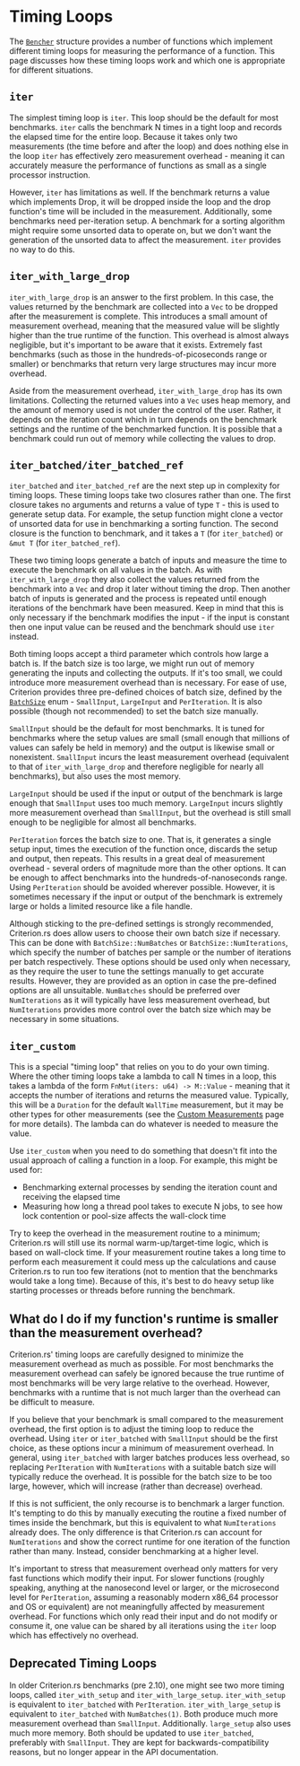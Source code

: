 # Timing Loops

The [`Bencher`](https://bheisler.github.io/criterion.rs/criterion/struct.Bencher.html) structure
provides a number of functions which implement different timing loops for measuring the performance
of a function. This page discusses how these timing loops work and which one is appropriate for
different situations.

## `iter`

The simplest timing loop is `iter`. This loop should be the default for most benchmarks. `iter`
calls the benchmark N times in a tight loop and records the elapsed time for the entire loop.
Because it takes only two measurements (the time before and after the loop) and does nothing else in
the loop `iter` has effectively zero measurement overhead - meaning it can accurately measure the
performance of functions as small as a single processor instruction.

However, `iter` has limitations as well. If the benchmark returns a value which implements Drop, it
will be dropped inside the loop and the drop function's time will be included in the measurement.
Additionally, some benchmarks need per-iteration setup. A benchmark for a sorting algorithm
might require some unsorted data to operate on, but we don't want the generation of the unsorted
data to affect the measurement. `iter` provides no way to do this.

## `iter_with_large_drop`

`iter_with_large_drop` is an answer to the first problem. In this case, the values returned by the
benchmark are collected into a `Vec` to be dropped after the measurement is complete. This
introduces a small amount of measurement overhead, meaning that the measured value will be slightly
higher than the true runtime of the function. This overhead is almost always negligible, but it's
important to be aware that it exists. Extremely fast benchmarks (such as those in the
hundreds-of-picoseconds range or smaller) or benchmarks that return very large structures may incur
more overhead.

Aside from the measurement overhead, `iter_with_large_drop` has its own limitations. Collecting the
returned values into a `Vec` uses heap memory, and the amount of memory used is not under the
control of the user. Rather, it depends on the iteration count which in turn depends on the
benchmark settings and the runtime of the benchmarked function. It is possible that a benchmark
could run out of memory while collecting the values to drop.

## `iter_batched/iter_batched_ref`

`iter_batched` and `iter_batched_ref` are the next step up in complexity for timing loops. These
timing loops take two closures rather than one. The first closure takes no arguments and returns
a value of type `T` - this is used to generate setup data. For example, the setup function might
clone a vector of unsorted data for use in benchmarking a sorting function. The second closure
is the function to benchmark, and it takes a `T` (for `iter_batched`) or `&mut T` (for
`iter_batched_ref`).

These two timing loops generate a batch of inputs and measure the time to execute the benchmark on
all values in the batch. As with `iter_with_large_drop` they also collect the values returned from
the benchmark into a `Vec` and drop it later without timing the drop. Then another batch of inputs
is generated and the process is repeated until enough iterations of the benchmark have been measured.
Keep in mind that this is only necessary if the benchmark modifies the input - if the input is
constant then one input value can be reused and the benchmark should use `iter` instead.

Both timing loops accept a third parameter which controls how large a batch is. If the batch size
is too large, we might run out of memory generating the inputs and collecting the outputs. If it's
too small, we could introduce more measurement overhead than is necessary. For ease of use, Criterion
provides three pre-defined choices of batch size, defined by the
[`BatchSize`](https://bheisler.github.io/criterion.rs/criterion/enum.BatchSize.html) enum -
`SmallInput`, `LargeInput` and `PerIteration`. It is also possible (though not recommended) to set
the batch size manually.

`SmallInput` should be the default for most benchmarks. It is tuned for benchmarks where the setup
values are small (small enough that millions of values can safely be held in memory) and the output
is likewise small or nonexistent. `SmallInput` incurs the least measurement overhead (equivalent to
that of `iter_with_large_drop` and therefore negligible for nearly all benchmarks), but also uses
the most memory.

`LargeInput` should be used if the input or output of the benchmark is large enough that `SmallInput`
uses too much memory. `LargeInput` incurs slightly more measurement overhead than `SmallInput`, but
the overhead is still small enough to be negligible for almost all benchmarks.

`PerIteration` forces the batch size to one. That is, it generates a single setup input, times the
execution of the function once, discards the setup and output, then repeats. This results in a
great deal of measurement overhead - several orders of magnitude more than the other options. It
can be enough to affect benchmarks into the hundreds-of-nanoseconds range. Using `PerIteration`
should be avoided wherever possible. However, it is sometimes necessary if the input or output of
the benchmark is extremely large or holds a limited resource like a file handle.

Although sticking to the pre-defined settings is strongly recommended, Criterion.rs does allow
users to choose their own batch size if necessary. This can be done with `BatchSize::NumBatches` or
`BatchSize::NumIterations`, which specify the number of batches per sample or the number of
iterations per batch respectively. These options should be used only when necessary, as they require
the user to tune the settings manually to get accurate results. However, they are provided as an
option in case the pre-defined options are all unsuitable. `NumBatches` should be preferred over
`NumIterations` as it will typically have less measurement overhead, but `NumIterations` provides
more control over the batch size which may be necessary in some situations.

## `iter_custom`

This is a special "timing loop" that relies on you to do your own timing. Where the other timing
loops take a lambda to call N times in a loop, this takes a lambda of the form
`FnMut(iters: u64) -> M::Value` - meaning that it accepts the number of iterations and returns
the measured value. Typically, this will be a `Duration` for the default `WallTime` measurement,
but it may be other types for other measurements (see the
[Custom Measurements](./custom_measurements.md) page for more details). The lambda
can do whatever is needed to measure the value.

Use `iter_custom` when you need to do something that doesn't fit into the usual approach of calling
a function in a loop. For example, this might be used for:

* Benchmarking external processes by sending the iteration count and receiving the elapsed time
* Measuring how long a thread pool takes to execute N jobs, to see how lock contention or pool-size
  affects the wall-clock time

Try to keep the overhead in the measurement routine to a minimum; Criterion.rs will still use its
normal warm-up/target-time logic, which is based on wall-clock time. If your measurement routine
takes a long time to perform each measurement it could mess up the calculations and cause
Criterion.rs to run too few iterations (not to mention that the benchmarks would take a long time).
Because of this, it's best to do heavy setup like starting processes or threads before running the
benchmark.

## What do I do if my function's runtime is smaller than the measurement overhead?

Criterion.rs' timing loops are carefully designed to minimize the measurement overhead as much as
possible. For most benchmarks the measurement overhead can safely be ignored because the true
runtime of most benchmarks will be very large relative to the overhead. However, benchmarks with a
runtime that is not much larger than the overhead can be difficult to measure.

If you believe that your benchmark is small compared to the measurement overhead, the first option
is to adjust the timing loop to reduce the overhead. Using `iter` or `iter_batched` with `SmallInput`
should be the first choice, as these options incur a minimum of measurement overhead. In general,
using `iter_batched` with larger batches produces less overhead, so replacing `PerIteration` with
`NumIterations` with a suitable batch size will typically reduce the overhead. It is possible for
the batch size to be too large, however, which will increase (rather than decrease) overhead.

If this is not sufficient, the only recourse is to benchmark a larger function. It's tempting to do
this by manually executing the routine a fixed number of times inside the benchmark, but this is
equivalent to what `NumIterations` already does. The only difference is that Criterion.rs can
account for `NumIterations` and show the correct runtime for one iteration of the function rather
than many. Instead, consider benchmarking at a higher level.

It's important to stress that measurement overhead only matters for very fast functions which
modify their input. For slower functions (roughly speaking, anything at the nanosecond level or
larger, or the microsecond level for `PerIteration`, assuming a reasonably modern x86_64 processor
and OS or equivalent) are not meaningfully affected by measurement overhead. For functions which
only read their input and do not modify or consume it, one value can be shared by all iterations
using the `iter` loop which has effectively no overhead.

## Deprecated Timing Loops

In older Criterion.rs benchmarks (pre 2.10), one might see two more timing loops, called
`iter_with_setup` and `iter_with_large_setup`. `iter_with_setup` is equivalent to `iter_batched`
with `PerIteration`. `iter_with_large_setup` is equivalent to `iter_batched` with `NumBatches(1)`.
Both produce much more measurement overhead than `SmallInput`. Additionally. `large_setup` also
uses much more memory. Both should be updated to use `iter_batched`, preferably with `SmallInput`.
They are kept for backwards-compatibility reasons, but no longer appear in the API documentation.
